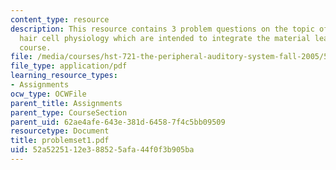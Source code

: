 ```yaml
---
content_type: resource
description: This resource contains 3 problem questions on the topic of anatomy and
  hair cell physiology which are intended to integrate the material learned in the
  course.
file: /media/courses/hst-721-the-peripheral-auditory-system-fall-2005/52a5225112e388525afa44f0f3b905ba_problemset1.pdf
file_type: application/pdf
learning_resource_types:
- Assignments
ocw_type: OCWFile
parent_title: Assignments
parent_type: CourseSection
parent_uid: 62ae4afe-643e-381d-6458-7f4c5bb09509
resourcetype: Document
title: problemset1.pdf
uid: 52a52251-12e3-8852-5afa-44f0f3b905ba
---
```

